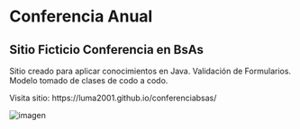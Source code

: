 # Conferencia Anual
<h2>Sitio Ficticio Conferencia en BsAs</h2>
<p>Sitio creado para aplicar conocimientos en Java. Validación de Formularios. Modelo tomado de clases de codo a codo.</p>
<p>Visita sitio: https://luma2001.github.io/conferenciabsas/</p>

![imagen](https://github.com/Luma2001/conferenciabsas/assets/114626233/9ae2a00d-ecd2-4365-a349-08fe7e2cbe05)
